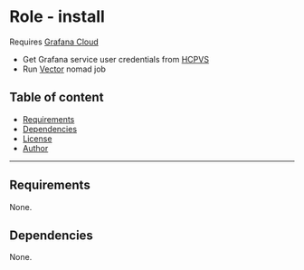 # Role - install

Requires [Grafana Cloud](https://grafana.com/products/cloud/)

- Get Grafana service user credentials from [HCPVS](https://developer.hashicorp.com/hcp/docs/vault-secrets)
- Run [Vector](https://github.com/vectordotdev/vector) nomad job

## Table of content

- [Requirements](#requirements)
- [Dependencies](#dependencies)
- [License](#license)
- [Author](#author)

---

## Requirements

None.




## Dependencies

None.

